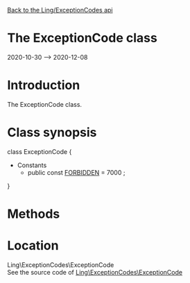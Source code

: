 [Back to the Ling/ExceptionCodes api](https://github.com/lingtalfi/ExceptionCodes/blob/master/doc/api/Ling/ExceptionCodes.md)



The ExceptionCode class
================
2020-10-30 --> 2020-12-08






Introduction
============

The ExceptionCode class.



Class synopsis
==============


class <span class="pl-k">ExceptionCode</span>  {

- Constants
    - public const [FORBIDDEN](#constant-FORBIDDEN) = 7000 ;

}






Methods
==============






Location
=============
Ling\ExceptionCodes\ExceptionCode<br>
See the source code of [Ling\ExceptionCodes\ExceptionCode](https://github.com/lingtalfi/ExceptionCodes/blob/master/ExceptionCode.php)



